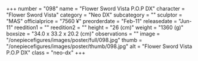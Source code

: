 +++
number = "098"
name = "Flower Sword Vista P.O.P DX"
character = "Flower Sword Vista"
category = "Neo DX"
subcategory = ""
sculptor = "MAS"
officialprice = "7560 ¥"
preorderdate = "Feb-11"
releasedate = "Jun-11"
reedition1 = ""
reedition2 = ""
height = "26 (cm)"
weight = "1360 (g)"
boxsize = "34.0 x 33.2 x 20.2 (cm)"
observations = ""
image = "/onepiecefigures/images/poster/full/098.jpg"
thumb = "/onepiecefigures/images/poster/thumb/098.jpg"
alt = "Flower Sword Vista P.O.P DX"
class = "neo-dx"
+++
